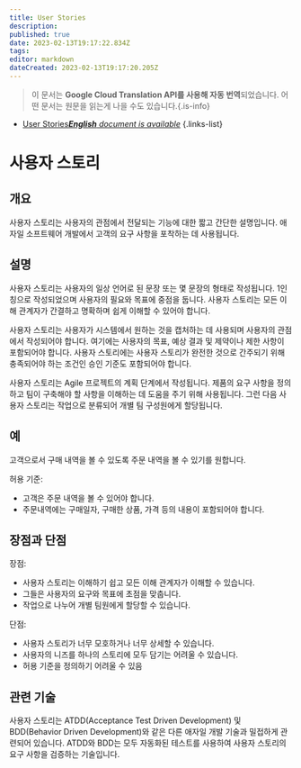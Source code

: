 ```yaml
---
title: User Stories
description: 
published: true
date: 2023-02-13T19:17:22.834Z
tags: 
editor: markdown
dateCreated: 2023-02-13T19:17:20.205Z
---
```


> 이 문서는 **Google Cloud Translation API를 사용해 자동 번역**되었습니다.
어떤 문서는 원문을 읽는게 나을 수도 있습니다.{.is-info}



- [User Stories***English** document is available*](/en/Knowledge-base/Dictionary/user-stories)
{.links-list}


# 사용자 스토리

## 개요
사용자 스토리는 사용자의 관점에서 전달되는 기능에 대한 짧고 간단한 설명입니다. 애자일 소프트웨어 개발에서 고객의 요구 사항을 포착하는 데 사용됩니다.

## 설명
사용자 스토리는 사용자의 일상 언어로 된 문장 또는 몇 문장의 형태로 작성됩니다. 1인칭으로 작성되었으며 사용자의 필요와 목표에 중점을 둡니다. 사용자 스토리는 모든 이해 관계자가 간결하고 명확하며 쉽게 이해할 수 있어야 합니다.

사용자 스토리는 사용자가 시스템에서 원하는 것을 캡처하는 데 사용되며 사용자의 관점에서 작성되어야 합니다. 여기에는 사용자의 목표, 예상 결과 및 제약이나 제한 사항이 포함되어야 합니다. 사용자 스토리에는 사용자 스토리가 완전한 것으로 간주되기 위해 충족되어야 하는 조건인 승인 기준도 포함되어야 합니다.

사용자 스토리는 Agile 프로젝트의 계획 단계에서 작성됩니다. 제품의 요구 사항을 정의하고 팀이 구축해야 할 사항을 이해하는 데 도움을 주기 위해 사용됩니다. 그런 다음 사용자 스토리는 작업으로 분류되어 개별 팀 구성원에게 할당됩니다.

## 예
고객으로서 구매 내역을 볼 수 있도록 주문 내역을 볼 수 있기를 원합니다.

허용 기준:
- 고객은 주문 내역을 볼 수 있어야 합니다.
- 주문내역에는 구매일자, 구매한 상품, 가격 등의 내용이 포함되어야 합니다.

## 장점과 단점
장점:
- 사용자 스토리는 이해하기 쉽고 모든 이해 관계자가 이해할 수 있습니다.
- 그들은 사용자의 요구와 목표에 초점을 맞춥니다.
- 작업으로 나누어 개별 팀원에게 할당할 수 있습니다.

단점:
- 사용자 스토리가 너무 모호하거나 너무 상세할 수 있습니다.
- 사용자의 니즈를 하나의 스토리에 모두 담기는 어려울 수 있습니다.
- 허용 기준을 정의하기 어려울 수 있음

## 관련 기술
사용자 스토리는 ATDD(Acceptance Test Driven Development) 및 BDD(Behavior Driven Development)와 같은 다른 애자일 개발 기술과 밀접하게 관련되어 있습니다. ATDD와 BDD는 모두 자동화된 테스트를 사용하여 사용자 스토리의 요구 사항을 검증하는 기술입니다.